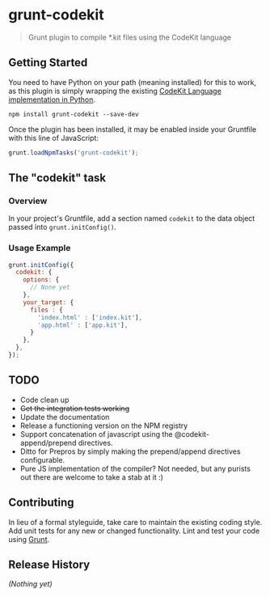 # grunt-codekit

> Grunt plugin to compile *.kit files using the CodeKit language

## Getting Started
You need to have Python on your path (meaning installed) for this to work, as this plugin is
simply wrapping the existing [CodeKit Language implementation in
Python](https://github.com/gjo/python-codekitlang).

```shell
npm install grunt-codekit --save-dev
```

Once the plugin has been installed, it may be enabled inside your Gruntfile with this line of JavaScript:

```js
grunt.loadNpmTasks('grunt-codekit');
```

## The "codekit" task

### Overview
In your project's Gruntfile, add a section named `codekit` to the data object passed into `grunt.initConfig()`.

### Usage Example

```js
grunt.initConfig({
  codekit: {
    options: {
      // None yet
    },
    your_target: {
      files : {
        'index.html' : ['index.kit'],
        'app.html' : ['app.kit'],
      }
    },
  },
});
```


## TODO
- Code clean up
- <del>Get the integration tests working</del>
- Update the documentation
- Release a functioning version on the NPM registry
- Support concatenation of javascript using the @codekit-append/prepend
  directives.
- Ditto for Prepros by simply making the prepend/append directives
  configurable.
- Pure JS implementation of the compiler? Not needed, but any 
  purists out there are welcome to take a stab at it :)

## Contributing
In lieu of a formal styleguide, take care to maintain the existing coding style. Add unit tests for any new or changed functionality. Lint and test your code using [Grunt](http://gruntjs.com/).

## Release History
_(Nothing yet)_
